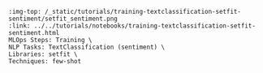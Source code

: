 ```{grid-item-card} 🤯 Build a custom sentiment classifier with SetFit and Argilla
:img-top: /_static/tutorials/training-textclassification-setfit-sentiment/setfit_sentiment.png
:link: ../../tutorials/notebooks/training-textclassification-setfit-sentiment.html
MLOps Steps: Training \
NLP Tasks: TextClassification (sentiment) \
Libraries: setfit \
Techniques: few-shot
```